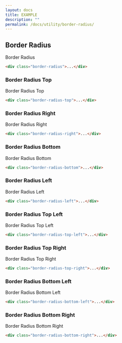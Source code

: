 ```yaml
---
layout: docs
title: EXAMPLE
description: ""
permalink: /docs/utility/border-radius/
---
```


## Border Radius

<div class="swatch border border-radius">Border Radius</div>

```html
<div class="border-radius">...</div>
```

### Border Radius Top

<div class="swatch border border-radius-top">Border Radius Top</div>

```html
<div class="border-radius-top">...</div>
```

### Border Radius Right

<div class="swatch border border-radius-right">Border Radius Right</div>

```html
<div class="border-radius-right">...</div>
```

### Border Radius Bottom

<div class="swatch border border-radius-bottom">Border Radius Bottom</div>

```html
<div class="border-radius-bottom">...</div>
```

### Border Radius Left

<div class="swatch border border-radius-left">Border Radius Left</div>

```html
<div class="border-radius-left">...</div>
```

### Border Radius Top Left

<div class="swatch border border-radius-top-left">Border Radius Top Left</div>

```html
<div class="border-radius-top-left">...</div>
```

### Border Radius Top Right

<div class="swatch border border-radius-top-right">Border Radius Top Right</div>

```html
<div class="border-radius-top-right">...</div>
```

### Border Radius Bottom Left

<div class="swatch border border-radius-bottom-left">Border Radius Bottom Left</div>

```html
<div class="border-radius-bottom-left">...</div>
```

### Border Radius Bottom Right

<div class="swatch border border-radius-bottom-right">Border Radius Bottom Right</div>

```html
<div class="border-radius-bottom-right">...</div>
```

